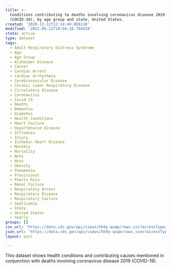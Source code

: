 ```yaml
---
title: >-
  Conditions contributing to deaths involving coronavirus disease 2019
  (COVID-19), by age group and state, United States.
created: '2020-11-12T12:14:49.069130'
modified: '2021-05-12T19:56:26.794418'
state: active
type: dataset
tags:
  - Adult Respiratory Distress Syndrome
  - Age
  - Age Group
  - Alzheimer Disease
  - Cancer
  - Cardiac Arrest
  - Cardiac Arrhythmia
  - Cerebrovascular Disease
  - Chronic Lower Respiratory Disease
  - Circulatory Disease
  - Coronavirus
  - Covid 19
  - Deaths
  - Dementia
  - Diabetes
  - Health Conditions
  - Heart Failure
  - Hypertensive Disease
  - Influenza
  - Injury
  - Ischemic Heart Disease
  - Monthly
  - Mortality
  - Nchs
  - Nvss
  - Obesity
  - Pneumonia
  - Provisional
  - Puerto Rico
  - Renal Failure
  - Respiratory Arrest
  - Respiratory Disease
  - Respiratory Failure
  - Septicemia
  - State
  - United States
  - Yearly
groups: []
csv_url: 'https://data.cdc.gov/api/views/hk9y-quqm/rows.csv?accessType=DOWNLOAD'
json_url: 'https://data.cdc.gov/api/views/hk9y-quqm/rows.json?accessType=DOWNLOAD'
layout: post

---
```

This dataset shows health conditions and contributing causes mentioned in conjunction with deaths involving coronavirus disease 2019 (COVID-19).
